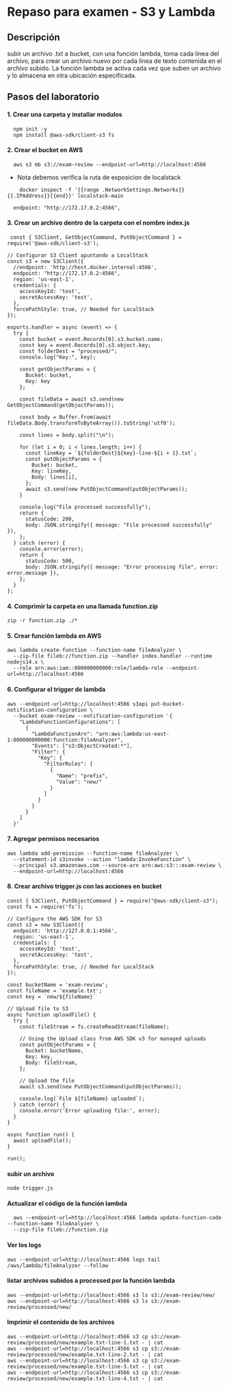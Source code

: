 # Repaso para examen - S3 y Lambda


## Descripción
subir un archivo .txt a bucket,
con una función lambda, toma cada línea del archivo, para crear un archivo nuevo por cada línea de texto contenida en el archivo subido. La función lambda se activa cada vez que suben un archivo y lo almacena en otra ubicación especificada.

## Pasos del laboratorio

#### 1. Crear una carpeta y installar modulos

```
  npm init -y
  npm install @aws-sdk/client-s3 fs
```

#### 2. Crear el bucket en AWS
```
  aws s3 mb s3://exam-review --endpoint-url=http://localhost:4566
```

- Nota debemos verifica la ruta de exposicion de localstack
```
    docker inspect -f '{{range .NetworkSettings.Networks}}{{.IPAddress}}{{end}}' localstack-main
```

```
  endpoint: "http://172.17.0.2:4566",
```

#### 3. Crear un archivo dentro de la carpeta con el nombre **index.js**
```
 const { S3Client, GetObjectCommand, PutObjectCommand } = require('@aws-sdk/client-s3');

// Configurar S3 Client apuntando a LocalStack
const s3 = new S3Client({
  //endpoint: 'http://host.docker.internal:4566',
  endpoint: "http://172.17.0.2:4566",
  region: 'us-east-1',
  credentials: {
    accessKeyId: 'test',
    secretAccessKey: 'test',
  },
  forcePathStyle: true, // Needed for LocalStack
});

exports.handler = async (event) => {
  try {
    const bucket = event.Records[0].s3.bucket.name;
    const key = event.Records[0].s3.object.key;
    const folderDest = "processed/";
    console.log("Key:", key);

    const getObjectParams = {
      Bucket: bucket,
      Key: key
    };

    const fileData = await s3.send(new GetObjectCommand(getObjectParams));

    const body = Buffer.from(await fileData.Body.transformToByteArray()).toString('utf8');

    const lines = body.split("\n");

    for (let i = 0; i < lines.length; i++) {
      const lineKey = `${folderDest}${key}-line-${i + 1}.txt`;
      const putObjectParams = {
        Bucket: bucket,
        Key: lineKey,
        Body: lines[i],
      };
      await s3.send(new PutObjectCommand(putObjectParams));
    }

    console.log("File processed successfully");
    return {
      statusCode: 200,
      body: JSON.stringify({ message: "File processed successfully" }),
    };
  } catch (error) {
    console.error(error);
    return {
      statusCode: 500,
      body: JSON.stringify({ message: "Error processing file", error: error.message }),
    };
  }
};
```

#### 4. Comprimir la carpeta en una llamada **function.zip**

```
zip -r function.zip ./*
```

#### 5. Crear función lambda en AWS

```
aws lambda create-function --function-name fileAnalyzer \
  --zip-file fileb://function.zip --handler index.handler --runtime nodejs14.x \
  --role arn:aws:iam::000000000000:role/lambda-role --endpoint-url=http://localhost:4566
```

#### 6. Configurar el trigger de lambda

```
aws --endpoint-url=http://localhost:4566 s3api put-bucket-notification-configuration \
  --bucket exam-review --notification-configuration '{
    "LambdaFunctionConfigurations": [
      {
        "LambdaFunctionArn": "arn:aws:lambda:us-east-1:000000000000:function:fileAnalyzer",
        "Events": ["s3:ObjectCreated:*"],
        "Filter": {
          "Key": {
            "FilterRules": [
              {
                "Name": "prefix",
                "Value": "new/"
              }
            ]
          }
        }
      }
    ]
  }'
```

#### 7. Agregar permisos necesarios

```
aws lambda add-permission --function-name fileAnalyzer \
  --statement-id s3invoke --action "lambda:InvokeFunction" \
  --principal s3.amazonaws.com --source-arn arn:aws:s3:::exam-review \
  --endpoint-url=http://localhost:4566
```

#### 8. Crear archivo **trigger.js** con las acciones en bucket

```
const { S3Client, PutObjectCommand } = require("@aws-sdk/client-s3");
const fs = require('fs');

// Configure the AWS SDK for S3
const s3 = new S3Client({
  endpoint: 'http://127.0.0.1:4566',
  region: 'us-east-1',
  credentials: {
    accessKeyId: 'test',
    secretAccessKey: 'test',
  },
  forcePathStyle: true, // Needed for LocalStack
});

const bucketName = 'exam-review';
const fileName = 'example.txt';
const key = `new/${fileName}`

// Upload file to S3
async function uploadFile() {
  try {
    const fileStream = fs.createReadStream(fileName);

    // Using the Upload class from AWS SDK v3 for managed uploads
    const putObjectParams = {
      Bucket: bucketName,
      Key: key,
      Body: fileStream,
    };

    // Upload the file
    await s3.send(new PutObjectCommand(putObjectParams));

    console.log(`File ${fileName} uploaded`);
  } catch (error) {
    console.error('Error uploading file:', error);
  }
}

async function run() {
  await uploadFile();
}

run();
```

#### subir un archivo

```
node trigger.js
```

#### Actualizar el código de la función lambda

```
  aws --endpoint-url=http://localhost:4566 lambda update-function-code --function-name fileAnalyzer \
  --zip-file fileb://function.zip
```

#### Ver los logs

```
aws --endpoint-url=http://localhost:4566 logs tail /aws/lambda/fileAnalyzer --follow
```

#### listar archivos subidos a processed por la función lambda

```
aws --endpoint-url=http://localhost:4566 s3 ls s3://exam-review/new/
aws --endpoint-url=http://localhost:4566 s3 ls s3://exam-review/processed/new/

```

#### Imprimir el contenido de los archivos
```
aws --endpoint-url=http://localhost:4566 s3 cp s3://exam-review/processed/new/example.txt-line-1.txt - | cat
aws --endpoint-url=http://localhost:4566 s3 cp s3://exam-review/processed/new/example.txt-line-2.txt - | cat
aws --endpoint-url=http://localhost:4566 s3 cp s3://exam-review/processed/new/example.txt-line-3.txt - | cat
aws --endpoint-url=http://localhost:4566 s3 cp s3://exam-review/processed/new/example.txt-line-4.txt - | cat
```